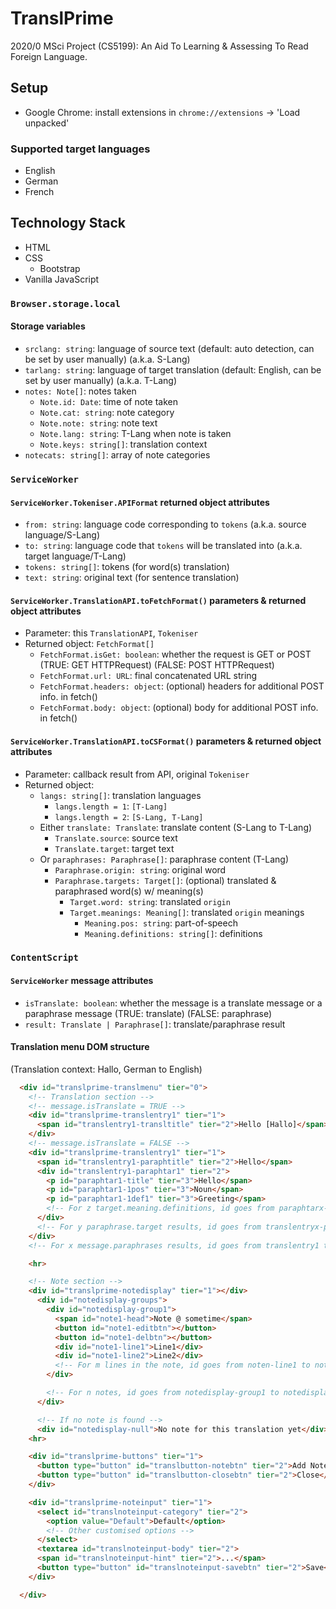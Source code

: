 # TranslPrime

2020/0 MSci Project (CS5199): An Aid To Learning & Assessing To Read Foreign Language.

## Setup

- Google Chrome: install extensions in `chrome://extensions` -> 'Load unpacked'

### Supported target languages

- English
- German
- French

## Technology Stack

- HTML
- CSS
  - Bootstrap
- Vanilla JavaScript

### `Browser.storage.local`

#### Storage variables

- `srclang: string`: language of source text (default: auto detection, can be set by user manually) (a.k.a. S-Lang)
- `tarlang: string`: language of target translation (default: English, can be set by user manually) (a.k.a. T-Lang)
- `notes: Note[]`: notes taken
  - `Note.id: Date`: time of note taken
  - `Note.cat: string`: note category
  - `Note.note: string`: note text
  - `Note.lang: string`: T-Lang when note is taken
  - `Note.keys: string[]`: translation context
- `notecats: string[]`: array of note categories

### `ServiceWorker`

#### `ServiceWorker.Tokeniser.APIFormat` returned object attributes

- `from: string`: language code corresponding to `tokens` (a.k.a. source language/S-Lang)
- `to: string`: language code that `tokens` will be translated into (a.k.a. target language/T-Lang)
- `tokens: string[]`: tokens (for word(s) translation)
- `text: string`: original text (for sentence translation)

#### `ServiceWorker.TranslationAPI.toFetchFormat()` parameters & returned object attributes

- Parameter: this `TranslationAPI`, `Tokeniser`
- Returned object: `FetchFormat[]`
  - `FetchFormat.isGet: boolean`: whether the request is GET or POST (TRUE: GET HTTPRequest) (FALSE: POST HTTPRequest)
  - `FetchFormat.url: URL`: final concatenated URL string
  - `FetchFormat.headers: object`: (optional) headers for additional POST info. in fetch()
  - `FetchFormat.body: object`: (optional) body for additional POST info. in fetch()

#### `ServiceWorker.TranslationAPI.toCSFormat()` parameters & returned object attributes

- Parameter: callback result from API, original `Tokeniser`
- Returned object:
  - `langs: string[]`: translation languages
    - `langs.length = 1`: `[T-Lang]`
    - `langs.length = 2`: `[S-Lang, T-Lang]`
  - Either `translate: Translate`: translate content (S-Lang to T-Lang)
    - `Translate.source`: source text
    - `Translate.target`: target text
  - Or `paraphrases: Paraphrase[]`: paraphrase content (T-Lang)
    - `Paraphrase.origin: string`: original word
    - `Paraphrase.targets: Target[]`: (optional) translated & paraphrased word(s) w/ meaning(s)
      - `Target.word: string`: translated `origin`
      - `Target.meanings: Meaning[]`: translated `origin` meanings
        - `Meaning.pos: string`: part-of-speech
        - `Meaning.definitions: string[]`: definitions

### `ContentScript`

#### `ServiceWorker` message attributes

- `isTranslate: boolean`: whether the message is a translate message or a paraphrase message (TRUE: translate) (FALSE: paraphrase)
- `result: Translate | Paraphrase[]`: translate/paraphrase result

#### Translation menu DOM structure

(Translation context: Hallo, German to English)

```HTML
  <div id="translprime-translmenu" tier="0">
    <!-- Translation section -->
    <!-- message.isTranslate = TRUE -->
    <div id="translprime-translentry1" tier="1">
      <span id="translentry1-transltitle" tier="2">Hello [Hallo]</span>
    </div>
    <!-- message.isTranslate = FALSE -->
    <div id="translprime-translentry1" tier="1">
      <span id="translentry1-paraphtitle" tier="2">Hello</span>
      <div id="translentry1-paraphtar1" tier="2">
        <p id="paraphtar1-title" tier="3">Hello</span>
        <p id="paraphtar1-1pos" tier="3">Noun</span>
        <p id="paraphtar1-1def1" tier="3">Greeting</span>
        <!-- For z target.meaning.definitions, id goes from paraphtarx-ydef1 to paraphtarx-ydefz (maximum: ServiceWorker.PARAPHRASE_AMOUNT) -->
      </div>
      <!-- For y paraphrase.target results, id goes from translentryx-paraphtar1 to translentryx-paraphtary -->
    </div>
    <!-- For x message.paraphrases results, id goes from translentry1 to translentryx -->

    <hr>

    <!-- Note section -->
    <div id="translprime-notedisplay" tier="1"></div>
      <div id="notedisplay-groups">
        <div id="notedisplay-group1">
          <span id="note1-head">Note @ sometime</span>
          <button id="note1-editbtn"></button>
          <button id="note1-delbtn"></button>
          <div id="note1-line1">Line1</div>
          <div id="note1-line2">Line2</div>
          <!-- For m lines in the note, id goes from noten-line1 to noten-linem -->
        </div>

        <!-- For n notes, id goes from notedisplay-group1 to notedisplay-groupn -->
      </div>

      <!-- If no note is found -->
      <div id="notedisplay-null">No note for this translation yet</div>
    <hr>

    <div id="translprime-buttons" tier="1">
      <button type="button" id="translbutton-notebtn" tier="2">Add Note</button>
      <button type="button" id="translbutton-closebtn" tier="2">Close</button>
    </div>

    <div id="translprime-noteinput" tier="1">
      <select id="translnoteinput-category" tier="2">
        <option value="Default">Default</option>
        <!-- Other customised options -->
      </select>
      <textarea id="translnoteinput-body" tier="2">
      <span id="translnoteinput-hint" tier="2">...</span>
      <button type="button" id="translnoteinput-savebtn" tier="2">Save</button>
    </div>

  </div>
```
